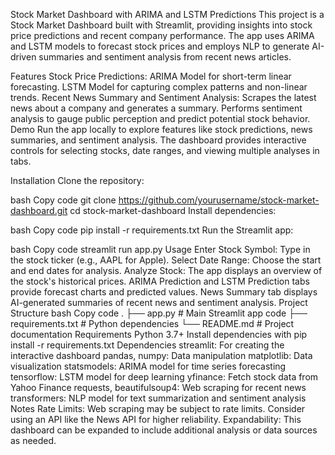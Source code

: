 Stock Market Dashboard with ARIMA and LSTM Predictions
This project is a Stock Market Dashboard built with Streamlit, providing insights into stock price predictions and recent company performance. The app uses ARIMA and LSTM models to forecast stock prices and employs NLP to generate AI-driven summaries and sentiment analysis from recent news articles.

Features
Stock Price Predictions:
ARIMA Model for short-term linear forecasting.
LSTM Model for capturing complex patterns and non-linear trends.
Recent News Summary and Sentiment Analysis:
Scrapes the latest news about a company and generates a summary.
Performs sentiment analysis to gauge public perception and predict potential stock behavior.
Demo
Run the app locally to explore features like stock predictions, news summaries, and sentiment analysis. The dashboard provides interactive controls for selecting stocks, date ranges, and viewing multiple analyses in tabs.

Installation
Clone the repository:

bash
Copy code
git clone https://github.com/yourusername/stock-market-dashboard.git
cd stock-market-dashboard
Install dependencies:

bash
Copy code
pip install -r requirements.txt
Run the Streamlit app:

bash
Copy code
streamlit run app.py
Usage
Enter Stock Symbol: Type in the stock ticker (e.g., AAPL for Apple).
Select Date Range: Choose the start and end dates for analysis.
Analyze Stock:
The app displays an overview of the stock's historical prices.
ARIMA Prediction and LSTM Prediction tabs provide forecast charts and predicted values.
News Summary tab displays AI-generated summaries of recent news and sentiment analysis.
Project Structure
bash
Copy code
.
├── app.py               # Main Streamlit app code
├── requirements.txt     # Python dependencies
└── README.md            # Project documentation
Requirements
Python 3.7+
Install dependencies with pip install -r requirements.txt
Dependencies
streamlit: For creating the interactive dashboard
pandas, numpy: Data manipulation
matplotlib: Data visualization
statsmodels: ARIMA model for time series forecasting
tensorflow: LSTM model for deep learning
yfinance: Fetch stock data from Yahoo Finance
requests, beautifulsoup4: Web scraping for recent news
transformers: NLP model for text summarization and sentiment analysis
Notes
Rate Limits: Web scraping may be subject to rate limits. Consider using an API like the News API for higher reliability.
Expandability: This dashboard can be expanded to include additional analysis or data sources as needed.
